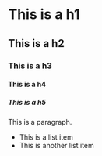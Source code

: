 

# This is a h1
## This is a h2
### This is a h3
#### This is a h4
##### This is a h5

This is a paragraph.

- This is a list item
- This is another list item
